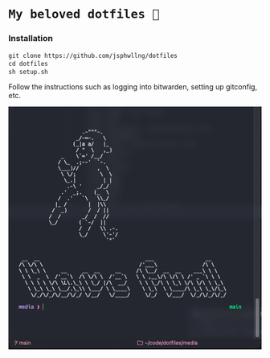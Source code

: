 # `My beloved dotfiles 🐒`

### Installation
```
git clone https://github.com/jsphwllng/dotfiles
cd dotfiles
sh setup.sh
```

Follow the instructions such as logging into bitwarden, setting up gitconfig, etc.

![shell](./media/shell.png "shell")